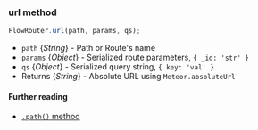 ### url method

```js
FlowRouter.url(path, params, qs);
```
 - `path` {*String*} - Path or Route's name
 - `params` {*Object*} - Serialized route parameters, `{ _id: 'str' }`
 - `qs` {*Object*} - Serialized query string, `{ key: 'val' }`
 - Returns {*String*} - Absolute URL using `Meteor.absoluteUrl`

#### Further reading
 - [`.path()` method](https://github.com/VeliovGroup/flow-router/blob/master/docs/api/path.md)
